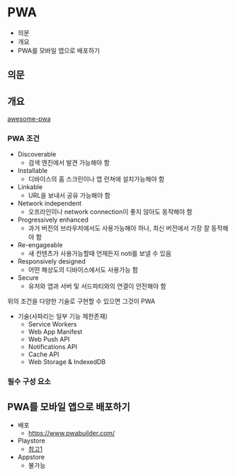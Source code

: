 # PWA

- 의문
- 개요
- PWA를 모바일 앱으로 배포하기

## 의문

## 개요

[awesome-pwa](https://github.com/hemanth/awesome-pwa)

### PWA 조건

- Discoverable
  - 검색 엔진에서 발견 가능해야 함
- Installable
  - 디바이스의 홈 스크린이나 앱 런쳐에 설치가능해야 함
- Linkable
  - URL을 보내서 공유 가능해야 함
- Network independent
  - 오프라인이나 network connection이 좋지 않아도 동작해야 함
- Progressively enhanced
  - 과거 버전의 브라우저에서도 사용가능해야 하나, 최신 버전에서 가장 잘 동작해야 함
- Re-engageable
  - 새 컨텐츠가 사용가능할때 언제든지 noti를 보낼 수 있음
- Responsively designed
  - 어떤 해상도의 디바이스에서도 사용가능 함
- Secure
  - 유저와 앱과 서버 및 서드파티와의 연결이 안전해야 함

위의 조건을 다양한 기술로 구현할 수 있으면 그것이 PWA

- 기술(사파리는 일부 기능 제한존재)
  - Service Workers
  - Web App Manifest
  - Web Push API
  - Notifications API
  - Cache API
  - Web Storage & IndexedDB

### 필수 구성 요소

## PWA를 모바일 앱으로 배포하기

- 배포
  - https://www.pwabuilder.com/
- Playstore
  - [참고1](https://marshallku.com/web/tips/pwa%EB%A5%BC-%EC%8A%A4%ED%86%A0%EC%96%B4%EC%97%90-%EC%B6%9C%EC%8B%9C%ED%95%98%EA%B8%B0)
- Appstore
  - 불가능
